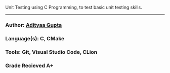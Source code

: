 Unit Testing using C Programming, to test basic unit testing skills.
 --- ---
### Author:           [Adityaa Gupta](https://github.com/Adwgupta)
### Language(s):      C, CMake 
### Tools:            Git, Visual Studio Code, CLion
### Grade Recieved    A+
